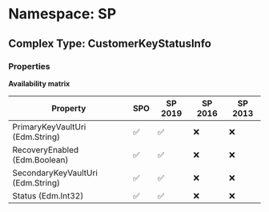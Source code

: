 # Namespace: SP

## Complex Type: CustomerKeyStatusInfo

### Properties

**Availability matrix**

Property | SPO | SP 2019 | SP 2016 | SP 2013
----------|-----|---------|---------|--------
PrimaryKeyVaultUri (Edm.String) | ✅ | ✅ | ❌ | ❌
RecoveryEnabled (Edm.Boolean) | ✅ | ✅ | ❌ | ❌
SecondaryKeyVaultUri (Edm.String) | ✅ | ✅ | ❌ | ❌
Status (Edm.Int32) | ✅ | ✅ | ❌ | ❌
